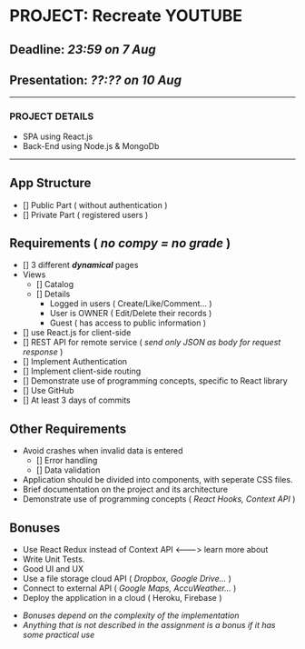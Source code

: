 # PROJECT: Recreate **YOUTUBE**
## Deadline: ***23:59 on 7 Aug***
## Presentation: ***??:?? on 10 Aug***

---
### PROJECT DETAILS
* SPA using React.js
* Back-End using Node.js & MongoDb
---

## App Structure
* [] Public Part ( without authentication )
* [] Private Part ( registered users )

## Requirements ( *no compy  = no grade* )
* [] 3 different ***dynamical*** pages
* Views
    * [] Catalog
    * [] Details
        * Logged in users ( Create/Like/Comment... )
        * User is OWNER ( Edit/Delete their records )
        * Guest ( has access to public information )
* [] use React.js for client-side
* [] REST API for remote service ( *send only JSON as body for request response* )
* [] Implement Authentication
* [] Implement client-side routing
* [] Demonstrate use of programming concepts, specific to React library
* [] Use GitHub
* [] At least 3 days of commits

## Other Requirements
* Avoid crashes when invalid data is entered
    * [] Error handling
    * [] Data validation
* Application should be divided into components, with seperate CSS files.
* Brief documentation on the project and its architecture
* Demonstrate use of programming concepts ( *React Hooks, Context API* )

## Bonuses
* Use React Redux instead of Context API <---> learn more about
* Write Unit Tests.
* Good UI and UX
* Use a file storage cloud API ( *Dropbox, Google Drive...* )
* Connect to external API ( *Google Maps, AccuWeather...* )
* Deploy the application in a cloud ( Heroku, Firebase )
- *Bonuses depend on the complexity of the implementation*
- *Anything that is not described in the assignment is a bonus if it has some practical use*

